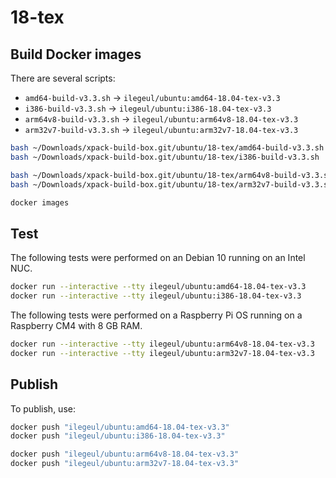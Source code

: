 
# 18-tex

## Build Docker images

There are several scripts:

- `amd64-build-v3.3.sh` -> `ilegeul/ubuntu:amd64-18.04-tex-v3.3`
- `i386-build-v3.3.sh` -> `ilegeul/ubuntu:i386-18.04-tex-v3.3`
- `arm64v8-build-v3.3.sh` -> `ilegeul/ubuntu:arm64v8-18.04-tex-v3.3`
- `arm32v7-build-v3.3.sh` -> `ilegeul/ubuntu:arm32v7-18.04-tex-v3.3`

```sh
bash ~/Downloads/xpack-build-box.git/ubuntu/18-tex/amd64-build-v3.3.sh
bash ~/Downloads/xpack-build-box.git/ubuntu/18-tex/i386-build-v3.3.sh

bash ~/Downloads/xpack-build-box.git/ubuntu/18-tex/arm64v8-build-v3.3.sh
bash ~/Downloads/xpack-build-box.git/ubuntu/18-tex/arm32v7-build-v3.3.sh

docker images
```

## Test

The following tests were performed on an Debian 10
running on an Intel NUC.

```sh
docker run --interactive --tty ilegeul/ubuntu:amd64-18.04-tex-v3.3
docker run --interactive --tty ilegeul/ubuntu:i386-18.04-tex-v3.3
```

The following tests were performed on a Raspberry Pi OS
running on a Raspberry CM4 with 8 GB RAM.

```sh
docker run --interactive --tty ilegeul/ubuntu:arm64v8-18.04-tex-v3.3
docker run --interactive --tty ilegeul/ubuntu:arm32v7-18.04-tex-v3.3
```

## Publish

To publish, use:

```sh
docker push "ilegeul/ubuntu:amd64-18.04-tex-v3.3"
docker push "ilegeul/ubuntu:i386-18.04-tex-v3.3"

docker push "ilegeul/ubuntu:arm64v8-18.04-tex-v3.3"
docker push "ilegeul/ubuntu:arm32v7-18.04-tex-v3.3"
```
